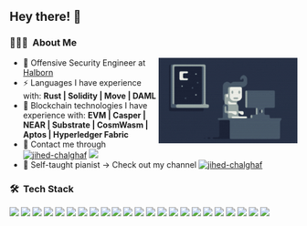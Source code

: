 
<h2>Hey there! 👋</h2>

### 👨🏻‍💻 &nbsp;About Me

<img alt="Night Coding" src="https://raw.githubusercontent.com/AVS1508/AVS1508/master/assets/Night-Coding.gif" align="right" height="150em"/>

- 🏢 Offensive Security Engineer at [Halborn](https://www.halborn.com/)
- ⚡ Languages I have experience with: **Rust | Solidity | Move | DAML**
- 🌠 Blockchain technologies I have experience with: **EVM | Casper | NEAR | Substrate | CosmWasm | Aptos | Hyperledger Fabric**
- 📧 Contact me through <a href="https://linkedin.com/in/jihed-chalghaf"><img src="https://img.shields.io/badge/-Connect-0077B5?logo=Linkedin&logoColor=white" alt="jihed-chalghaf"/></a> <a href="mailto: chalghaf.jihed@gmail.com"><img src="https://img.shields.io/badge/-Send Email-7b7d7d?logo=Gmail&color=black"/></a>
- 🎹 Self-taught pianist &rarr; Check out my channel <a href="https://www.youtube.com/@joe-keys"><img src="https://img.shields.io/badge/-Youtube-ab300e?&logo=Youtube&logoColor=white" alt="jihed-chalghaf"/></a>

### 🛠 &nbsp;Tech Stack

<p>
    <img src="https://img.shields.io/badge/-Linux-12101a?style=flat&logo=linux&logoColor=1cdada"/>
    <img src="https://img.shields.io/badge/-Bash-12101a?style=flat&logo=gnu-bash&logoColor=1c90d6"/>
    <img src="https://img.shields.io/badge/-Rust-12101a?style=flat&logo=Rust"/>
    <img src="https://img.shields.io/badge/-Solidity-12101a?style=flat&logo=Solidity&logoColor=8b14e8"/>
    <img src="https://img.shields.io/badge/-TypeScript-12101a?style=flat&logo=TypeScript"/>
    <img src="https://img.shields.io/badge/-JavaScript-12101a?style=flat&logo=JavaScript"/>
    <img src="https://img.shields.io/badge/-Python-12101a?style=flat&logo=Python"/>
    <img src="https://img.shields.io/badge/-Markdown-12101a?style=flat&logo=Markdown"/>
    <img src="https://img.shields.io/badge/-VS%20Code-12101a?style=flat&logo=Visual%20Studio%20Code&logoColor=1c90d6"/>
    <img src="https://img.shields.io/badge/-Remix-12101a?style=flat&logo=Remix&logoColor=8b14e8"/>
    <img src="https://img.shields.io/badge/-NodeJS-12101a?style=flat&logo=nodedotjs&logoColor=14e87e"/>
    <img src="https://img.shields.io/badge/-Foundry-12101a?style=flat&logo=Foundry"/>
    <img src="https://img.shields.io/badge/-Hardhat-12101a?style=flat&logo=Hardhat"/>
    <img src="https://img.shields.io/badge/-Truffle-12101a?style=flat&logo=Truffle"/>
    <img src="https://img.shields.io/badge/-Waffle-12101a?style=flat&logo=Waffle"/>
    <img src="https://img.shields.io/badge/-Slither-12101a?style=flat&logo=Slither"/>
    <img src="https://img.shields.io/badge/-Mocha-12101a?style=flat&logo=Mocha"/>
    <img src="https://img.shields.io/badge/-Git-12101a?style=flat&logo=Git"/>
    <img src="https://img.shields.io/badge/-GitHub-12101a?style=flat&logo=GitHub"/>
    <img src="https://img.shields.io/badge/-GitLab-12101a?style=flat&logo=GitLab"/>
    <img src="https://img.shields.io/badge/-Trello-12101a?style=flat&logo=Trello&logoColor=1c90d6"/>
    <img src="https://img.shields.io/badge/-Slack-12101a?style=flat&logo=Slack"/>
    <img src="https://img.shields.io/badge/-Postman-12101a?style=flat&logo=Postman"/>
  </p>
